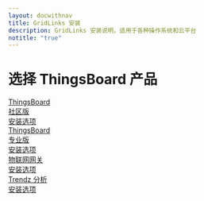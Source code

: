 ```yaml
---
layout: docwithnav
title: GridLinks 安装
description: GridLinks 安装说明，适用于各种操作系统和云平台
notitle: "true"
---
```


<div class="installation">
    <div class="install-header">
       <div class="install-hero">
          <div class="container">
            <div class="install-hero-content">
                <h1>选择 ThingsBoard 产品</h1>
            </div>
            <div class="cards">
                <a href="/docs/user-guide/install/installation-options/" class="card thingsboard-ce">
                    <div class="card-title">
                        <span class="title-text">ThingsBoard<br>社区版</span>
                    </div>
                    <div class="card-img product community-edition-bg"></div>
                    <div class="card-description">
                        安装选项
                    </div>
                </a>
                <a href="/docs/user-guide/install/pe/installation-options/" class="card thingsboard-pe">
                    <div class="card-title">
                        <span class="title-text">ThingsBoard<br>专业版</span>
                    </div>
                    <div class="card-img product professional-edition-bg"></div>
                    <div class="card-description">  
                        安装选项
                    </div>
                </a>
                <a href="/docs/iot-gateway/installation/" class="card thingsboard-gw">
                    <div class="card-title">
                        <span class="title-text">物联网网关</span>
                    </div>
                    <div class="card-img product gateway-bg"></div>
                    <div class="card-description">  
                        安装选项
                    </div>
                </a>
                <a href="/docs/trendz/install/installation-options/" class="card trendz">
                    <div class="card-title">
                        <span class="title-text">Trendz 分析</span>
                    </div>
                    <div class="card-img product trendz-bg"></div>
                    <div class="card-description">  
                        安装选项
                    </div>
                </a>
            </div>
          </div>
       </div>
    </div>
</div>